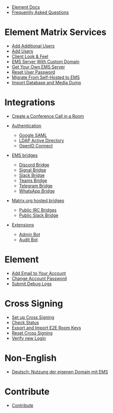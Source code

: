 - [Element Docs](index.md)
- [Frequently Asked Questions](Frequently-Asked-Questions.md)

# Element Matrix Services

- [Add Additional Users](Add-Additional-Users.md)
- [Add Users](Add-Users.md)
- [Client Look & Feel](Client-Look-and-Feel.md)
- [EMS Server With Custom Domain](EMS-Server-With-Custom-Domain.md)
- [Get Your Own EMS Server](Get-Your-Own-EMS-Server.md)
- [Reset User Password](Reset-User-Password.md)
- [Migrate From Self-Hosted to EMS](Migrate-From-Self-Hosted-to-EMS.md)
- [Import Database and Media Dump](Import-Database-and-Media-Dump.md)

# Integrations

- [Create a Conference Call in a Room](Create-a-Conference-Call-in-a-Room.md)

- [Authentication]()
  - [Google SAML](authentication/Google-SAML.md)
  - [LDAP Active Directory](authentication/LDAP-Active-Directory.md)
  - [OpenID Connect](authentication/OpenID-Connect.md)
- [EMS bridges]()
  - [Discord Bridge](integrations/Discord-Bridge.md)
  - [Signal Bridge](integrations/Signal-Bridge.md)
  - [Slack Bridge](integrations/ems-Slack-Bridge.md)
  - [Teams Bridge](integrations/Teams-Bridge.md)
  - [Telegram Bridge](integrations/Telegram-Bridge.md)
  - [WhatsApp Bridge](integrations/WhatsApp-Bridge.md)
- [Matrix.org hosted bridges]()
  - [Public IRC Bridges](integrations/morg-IRC-Bridge.md)
  - [Public Slack Bridge](integrations/morg-Slack-Bridge.md)
- [Extensions]()
  - [Admin Bot](integrations/Admin-Bot.md)
  - [Audit Bot](integrations/Audit-Bot.md)

# Element

- [Add Email to Your Account](Add-Email-to-Your-Account.md)
- [Change Account Password](Change-Account-Password.md)
- [Submit Debug Logs](Submit-Debug-Logs.md)

# Cross Signing

- [Set up Cross Signing](Set-up-Cross-Signing.md)
- [Check Status](Check-Status.md)
- [Export and Import E2E Room Keys](Export-and-Import-E2E-Room-Keys.md)
- [Reset Cross Signing](Reset-Cross-Signing.md)
- [Verify new Login](Verify-new-Login.md)
  
# Non-English

- [Deutsch: Nutzung der eigenen Domain mit EMS](Nutzung-der-eigenen-Domain-mit-EMS.md)

# Contribute

- [Contribute](Contribute.md)

